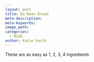 ```yaml
---
layout: post
title: Ba-Naan Bread
meta-description:
meta-keywords:
image_path:
categories:
  - BLOG
author: Katie Smith
---
```


These are as easy as 1, 2, 3, 4 ingredients